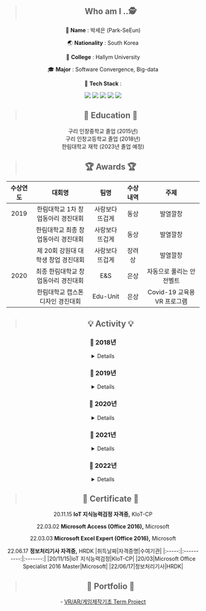 <div align=center>

> ##  Who am I ..🕵️

👧 **Name** : 박세은 (Park-SeEun)

🌏 **Nationality** : South Korea

🏫 **College** : Hallym University

🎓 **Major** : Software Convergence, Big-data 

:orange_book: **Tech Stack** : 

 
<img src="https://img.shields.io/badge/Java-F7DF1E?style=flat-square&logo=JavaScript&logoColor=white"/>
<img src="https://img.shields.io/badge/C-A8B9CC?style=flat-square&logo=C&logoColor=white"/>
<img src="https://img.shields.io/badge/C%23-00599C?style=flat-square&logo=C&logoColor=white"/>
<img src="https://img.shields.io/badge/Python-3776AB?style=flat-square&logo=Python&logoColor=white"/>
<img src="https://img.shields.io/badge/R-276DC3?style=flat-square&logo=R&logoColor=white"/>


<!--ex. # -> %23 , + -> %2B-->    


> ## 	🏫 Education 🏫
 구리 인창중학교 졸업 (2015년)   
 구리 인창고등학교 졸업 (2018년)   
 한림대학교 재학 (2023년 졸업 예정)    


> ## 🏆 Awards 🏆   
  
  |수상연도|대회명|팀명|수상내역|주제|
|:-----:|:----------:|:-------:|:----:|:----:|
|2019|한림대학교 1차 창업동아리 경진대회|사랑보다 뜨겁게|동상|발열깔창|
||한림대학교 최종 창업동아리 경진대회|사랑보다 뜨겁게|동상|발열깔창|
||제 20회 강원대 대학생 창업 경진대회|사랑보다 뜨겁게|장려상|발열깔창|
|2020|최종 한림대학교 창업동아리 경진대회|E&S|은상|자동으로 풀리는 안전벨트|
||한림대학교 캡스톤디자인 경진대회|Edu-Unit|은상|Covid-19 교육용 VR 프로그램|
  

> ## 💡 Activity 💡
### 📅 2018년				
<details>   
<summary> Details </summary> 
 
 
 **2월,** 구리 인창고등학교 졸업      
 **2월,** 한림대학교 IT계열 입학     
 **3월,** 한림대학교 제 11대 융합소프트웨어학과 학생회 'WITHUS' 홍보부원    
 **3월,** 한림대학교 중앙 연극동아리 '한림극회' 부원 가입    
 **3월,** 소프트웨어융합대학 운동동아리 'DEFY' 매니저 가입       
 **3월,** 소프트웨어융합대학 운동동아리 'DASH' 매니저 가입      
 **3월,** 소프트웨어융합대학 학술동아리 'MULTIPLEX' 부원 가입    
 **3월,** 소프트웨어융합대학 학술동아리 'VIP' 부원 가입    
 
</details>
 

### 📅 2019년
<details>   
<summary> Details </summary> 
 
 
 **3월,** 제 1대 소프트웨어융합대학 학생회 '열기' 총괄부장   
 **3월,** 소프트웨어융합대학 운동동아리 'BLESS' 매니저 가입   
 **4월,** 한림대학교 창업동아리 '사랑보다 뜨겁게' 부원   
 
</details>  

 
### 📅 2020년

<details>   
<summary> Details </summary> 
 
 
 **3월,** 제 2대 소프트웨어융합대학 'STEP' 홍보국장    
 **3월,** 소프트웨어융합대학 학술동아리 'MULTIPLEX' 부회장    
 **4월,** 한림대학교 창업동아리 'E&S' 부원    
 **12월,** 제튼(VR 앱 개발 회사) 동계 인턴 입사  
 
</details> 

 
### 📅 2021년

<details>   
<summary> Details </summary> 
 
 
 **2월,** 제튼 (VR 앱 개발 회사) 인턴 퇴사     
 **3월,** 휴학 (1년) 
 
</details> 

 
### 📅 2022년

<details>   
<summary> Details </summary> 
 
 
 **3월,** 제 4대 빅데이터전공 학생회 '라온' 학생회장   
 **4월~ 6월** 학술동아리 'MULTIPLEX' 자바 프로그래밍1 멘토
 
</details> 


> ## 💯 Certificate 💯
  20.11.15 **IoT 지식능력검정 자격증,** KIoT-CP
  
  22.03.02 **Microsoft Access (Office 2016),** Microsoft
  
  22.03.03 **Microsoft Excel Expert (Office 2016),** Microsoft
  
  22.06.17 **정보처리기사 자격증,** HRDK
   |취득날짜|자격증명|수여기관|
|:-----:|:----------:|:-------:|
|20/11/15|IoT 지식능력검정|KIoT-CP|
|20/03|Microsoft Office Specialist 2016 Master|Microsoft|
|22/06/17|정보처리기사|HRDK|


> ## 📂 Portfolio 📂   
\- [ VR/AR/게임제작기초 Term Project ](https://github.com/se-ni/VR-AR-Basics-of-game-creation.git)
</div>
